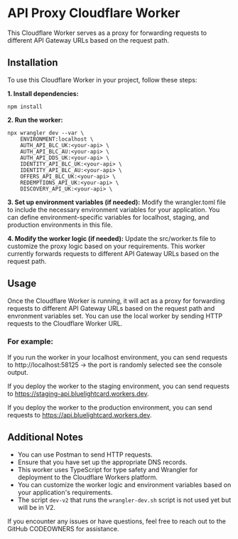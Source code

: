 # API Proxy Cloudflare Worker
This Cloudflare Worker serves as a proxy for forwarding requests to different API Gateway URLs based on the request path.

## Installation
To use this Cloudflare Worker in your project, follow these steps:

**1. Install dependencies:**
```
npm install
```

**2. Run the worker:**
```
npx wrangler dev --var \
    ENVIRONMENT:localhost \
    AUTH_API_BLC_UK:<your-api> \
    AUTH_API_BLC_AU:<your-api> \
    AUTH_API_DDS_UK:<your-api> \
    IDENTITY_API_BLC_UK:<your-api> \
    IDENTITY_API_BLC_AU:<your-api> \
    OFFERS_API_BLC_UK:<your-api> \
    REDEMPTIONS_API_UK:<your-api> \
    DISCOVERY_API_UK:<your-api> \
```

**3. Set up environment variables (if needed):**
Modify the wrangler.toml file to include the necessary environment variables for your application. You can define environment-specific variables for localhost, staging, and production environments in this file.

**4. Modify the worker logic (if needed):**
Update the src/worker.ts file to customize the proxy logic based on your requirements. This worker currently forwards requests to different API Gateway URLs based on the request path.

## Usage
Once the Cloudflare Worker is running, it will act as a proxy for forwarding requests to different API Gateway URLs based on the request path and envronment variables set. You can use the local worker by sending HTTP requests to the Cloudflare Worker URL.

### For example:

If you run the worker in your localhost environment, you can send requests to http://localhost:58125 -> the port is randomly selected see the console output.

If you deploy the worker to the staging environment, you can send requests to https://staging-api.bluelightcard.workers.dev.

If you deploy the worker to the production environment, you can send requests to https://api.bluelightcard.workers.dev.

## Additional Notes
* You can use Postman to send HTTP requests.
* Ensure that you have set up the appropriate DNS records.
* This worker uses TypeScript for type safety and Wrangler for deployment to the Cloudflare Workers platform.
* You can customize the worker logic and environment variables based on your application's requirements.
* The script `dev-v2` that runs the `wrangler-dev.sh` script is not used yet but will be in V2.

If you encounter any issues or have questions, feel free to reach out to the GitHub CODEOWNERS for assistance.

